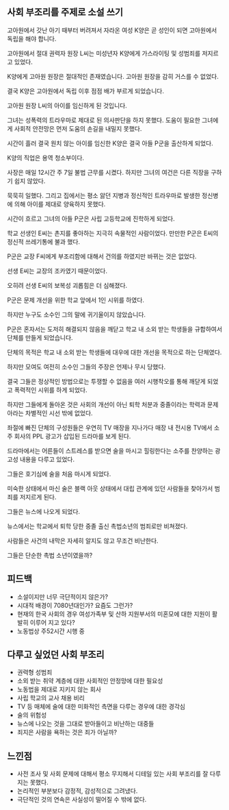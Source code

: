 ## 사회 부조리를 주제로 소설 쓰기

고아원에서 갓난 아기 때부터 버려져서 자라온 여성 K양은 곧 성인이 되면 고아원에서 독립을 해야 합니다.

고아원에서 절대 권력자 원장 L씨는 미성년자 K양에게 가스라이팅 및 성범죄를 저지르고 있었다.

K양에게 고아원 원장은 절대적인 존재였습니다. 고아원 원장을 감히 거스를 수 없었다.

결국 K양은 고아원에서 독립 이후 점점 배가 부르게 되었습니다. 

고아원 원장 L씨의 아이를 임신하게 된 것입니다.

그녀는 성폭력의 트라우마로 제대로 된 의사판단을 하지 못했다. 도움이 필요한 그녀에게 사회적 안전망은 먼저 도움의 손길을 내밀지 못했다.

시간이 흘러 결국 원치 않는 아이를 임신한 K양은 결국 아들 P군을 출산하게 되었다. 

K양의 직업은 용역 청소부이다.

사장은 매일 12시간 주 7일 불법 근무를 시켰다. 하지만 그녀의 여건은 다른 직장을 구하기 쉽지 않았다. 

묵묵히 일했다. 그리고 집에서는 평소 앓던 지병과 정신적인 트라우마로 발생한 정신병에 의해 아이를 제대로 양육하지 못했다.

시간이 흐르고 그녀의 아들 P군은 사립 고등학교에 진학하게 되었다.

학교 선생인 E씨는 촌지를 좋아하는 지극히 속물적인 사람이었다. 만만한 P군은 E씨의 정신적 쓰레기통에 불과 했다.

P군은 교장 F씨에게 부조리함에 대해서 건의를 하였지만 바뀌는 것은 없었다.

선생 E씨는 교장의 조카였기 때문이었다.

오히려 선생 E씨의 보복성 괴롭힘은 더 심해졌다.

P군은 문제 개선을 위한 학교 앞에서 1인 시위를 하였다. 

하지만 누구도 소수인 그의 말에 귀기울이지 않았습니다.

P군은 혼자서는 도저히 해결되지 않음을 깨닫고 학교 내 소외 받는 학생들을 규합하여서 단체를 만들게 되었습니다.

단체의 목적은 학교 내 소외 받는 학생들에 대우에 대한 개선을 목적으로 하는 단체였다.

하지만 모여도 여전히 소수인 그들의 주장은 언제나 무시 당했다.

결국 그들은 정상적인 방법으로는 투쟁할 수 없음을 여러 시행착오를 통해 깨닫게 되었고 폭력적인 시위를 하게 되었다.

하지만 그들에게 돌아온 것은 사회의 개선이 아닌 퇴학 처분과 중졸이라는 학력과 문제아라는 차별적인 시선 밖에 없었다.

좌절에 빠진 단체의 구성원들은 우연히 TV 매장을 지나가다 매장 내 전시용 TV에서 소주 회사의 PPL 광고가 삽입된 드라마를 보게 된다.

드라마에서는 어른들이 스트레스를 받으면 술을 마시고 힐링한다는 소주를 찬양하는 광고성 내용을 다루고 있었다.

그들은 호기심에 술을 처음 마시게 되었다. 

미숙한 상태에서 마신 술은 블랙 아웃 상태에서 대립 관계에 있던 사람들을 찾아가서 범죄를 저지르게 된다.

그들은 뉴스에 나오게 되었다.

뉴스에서는 학교에서 퇴학 당한 중졸 출신 촉법소년의 범죄로만 비쳐졌다.

사람들은 사건의 내막은 자세히 알지도 않고 무조건 비난한다.

그들은 단순한 촉법 소년이였을까?

## 피드백 
  - 소설이지만 너무 극단적이지 않은가?
  - 시대적 배경이 7080년대인가? 요즘도 그런가?
  - 현재의 한국 사회의 경우 여성가족부 및 산하 지원부서의 미혼모에 대한 지원이 활발히 이루어 지고 있다?
  - 노동법상 주52시간 시행 중

## 다루고 싶었던 사회 부조리
  - 권력형 성범죄
  - 소외 받는 취약 계층에 대한 사회적인 안정망에 대한 필요성
  - 노동법을 제대로 지키지 않는 회사
  - 사립 학교의 교사 채용 비리
  - TV 등 매체에 술에 대한 미화적인 측면을 다루는 경우에 대한 경각심
  - 술의 위험성
  - 뉴스에 나오는 것을 그대로 받아들이고 비난하는 대중들
  - 죄지은 사람을 욕하는 것은 죄가 아닐까?

## 느낀점
  - 사전 조사 및 사회 문제에 대해서 평소 무지해서 디테일 있는 사회 부조리를 잘 다루지는 못했다.
  - 논리적인 부분보다 감정적, 감성적으로 그려냈다.
  - 극단적인 것의 연속은 사실성이 떨어질 수 밖에 없다.